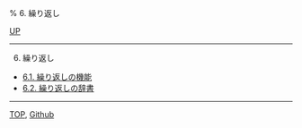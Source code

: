 % 6. 繰り返し

[UP](index.html)  

---

6. 繰り返し

- [6.1. 繰り返しの機能](6.1.html)
- [6.2. 繰り返しの辞書](6.2.html)

---
[TOP](index.html),  [Github](https://github.com/nptcl/npt-japanese)

